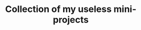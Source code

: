 ---
layout: research
title: Collection of my useless mini-projects
permalink: /research/
description: Collection of useless mini projects from Minhaz. Now also included many vibe-coded applications.
---